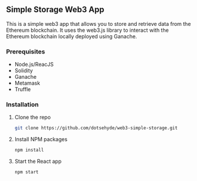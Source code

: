 ## Simple Storage Web3 App

This is a simple web3 app that allows you to store and retrieve data from the Ethereum blockchain. It uses the web3.js library to interact with the Ethereum blockchain locally deployed using Ganache.

### Prerequisites

- Node.js/ReacJS
- Solidity
- Ganache
- Metamask
- Truffle

### Installation

1. Clone the repo
   ```sh
   git clone https://github.com/dotsehyde/web3-simple-storage.git
   ```
   
2. Install NPM packages
   ```sh
   npm install
   ```

3. Start the React app
   ```sh
   npm start
   ```

